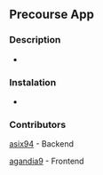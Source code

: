 ## Precourse App

### Description
- 

### Instalation
- 

### Contributors
[asix94](www.github.com/asix94) - Backend

[agandia9](www.github.com/agandia9) - Frontend


